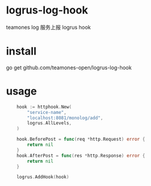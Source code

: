 # logrus-log-hook
teamones log 服务上报 logrus hook

# install

go get github.com/teamones-open/logrus-log-hook

# usage
```go
	hook := httphook.New(
		"service-name",
		"localhost:8081/monolog/add",
		logrus.AllLevels,
	)

	hook.BeforePost = func(req *http.Request) error {
		return nil
	}
	hook.AfterPost = func(res *http.Response) error {
		return nil
	}

	logrus.AddHook(hook)
```